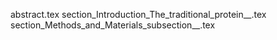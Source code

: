 abstract.tex
section_Introduction_The_traditional_protein__.tex
section_Methods_and_Materials_subsection__.tex